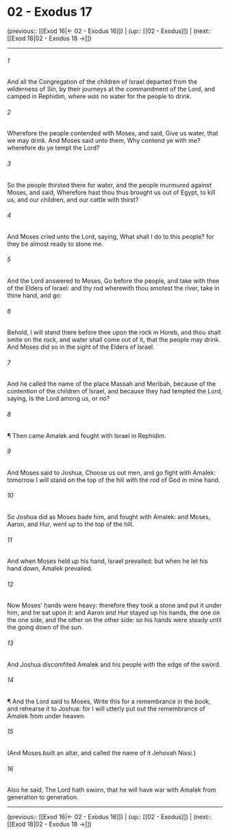 # 02 - Exodus 17

(previous:: [[Exod 16|← 02 - Exodus 16]]) | (up:: [[02 - Exodus]]) | (next:: [[Exod 18|02 - Exodus 18 →]])

***


###### 1 
And all the Congregation of the children of Israel departed from the wilderness of Sin, by their journeys at the commandment of the Lord, and camped in Rephidim, where _was_ no water for the people to drink. 

###### 2 
Wherefore the people contended with Moses, and said, Give us water, that we may drink. And Moses said unto them, Why contend ye with me? wherefore do ye tempt the Lord? 

###### 3 
So the people thirsted there for water, and the people murmured against Moses, and said, Wherefore hast thou thus brought us out of Egypt, to kill us, and our children, and our cattle with thirst? 

###### 4 
And Moses cried unto the Lord, saying, What shall I do to this people? for they be almost ready to stone me. 

###### 5 
And the Lord answered to Moses, Go before the people, and take with thee of the Elders of Israel: and thy rod wherewith thou smotest the river, take in thine hand, and go: 

###### 6 
Behold, I will stand there before thee upon the rock in Horeb, and thou shalt smite on the rock, and water shall come out of it, that the people may drink. And Moses did so in the sight of the Elders of Israel. 

###### 7 
And he called the name of the place Massah and Meribah, because of the contention of the children of Israel, and because they had tempted the Lord, saying, Is the Lord among us, or no? 

###### 8 
¶ Then came Amalek and fought with Israel in Rephidim. 

###### 9 
And Moses said to Joshua, Choose us out men, and go fight with Amalek: tomorrow I will stand on the top of the hill with the rod of God in mine hand. 

###### 10 
So Joshua did as Moses bade him, and fought with Amalek: and Moses, Aaron, and Hur, went up to the top of the hill. 

###### 11 
And when Moses held up his hand, Israel prevailed: but when he let his hand down, Amalek prevailed. 

###### 12 
Now Moses' hands were heavy: therefore they took a stone and put it under him, and he sat upon it: and Aaron and Hur stayed up his hands, the one on the one side, and the other on the other side: so his hands were steady until the going down of the sun. 

###### 13 
And Joshua discomfited Amalek and his people with the edge of the sword. 

###### 14 
¶ And the Lord said to Moses, Write this for a remembrance in the book, and rehearse it to Joshua: for I will utterly put out the remembrance of Amalek from under heaven. 

###### 15 
(And Moses built an altar, and called the name of it Jehovah Nissi.) 

###### 16 
Also he said, The Lord hath sworn, that he will have war with Amalek from generation to generation.

***

(previous:: [[Exod 16|← 02 - Exodus 16]]) | (up:: [[02 - Exodus]]) | (next:: [[Exod 18|02 - Exodus 18 →]])

